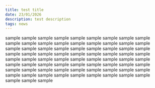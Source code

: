 ```yaml
---
title: test title
date: 23/01/2026
description: test description
tags: news
---
```

sample sample sample sample sample sample sample sample sample sample sample sample sample sample sample sample sample sample sample sample sample sample sample sample sample sample sample sample sample sample sample sample sample sample sample sample sample sample sample sample sample sample sample sample sample sample sample sample sample sample sample sample sample sample sample sample sample sample sample sample sample sample sample sample sample sample sample sample sample sample sample sample sample sample sample 